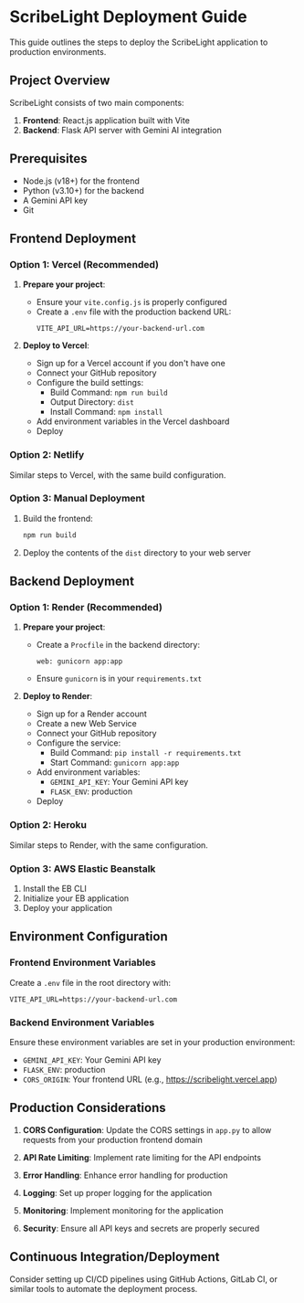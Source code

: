 # ScribeLight Deployment Guide

This guide outlines the steps to deploy the ScribeLight application to production environments.

## Project Overview

ScribeLight consists of two main components:

1. **Frontend**: React.js application built with Vite
2. **Backend**: Flask API server with Gemini AI integration

## Prerequisites

- Node.js (v18+) for the frontend
- Python (v3.10+) for the backend
- A Gemini API key
- Git

## Frontend Deployment

### Option 1: Vercel (Recommended)

1. **Prepare your project**:
   - Ensure your `vite.config.js` is properly configured
   - Create a `.env` file with the production backend URL:
     ```
     VITE_API_URL=https://your-backend-url.com
     ```

2. **Deploy to Vercel**:
   - Sign up for a Vercel account if you don't have one
   - Connect your GitHub repository
   - Configure the build settings:
     - Build Command: `npm run build`
     - Output Directory: `dist`
     - Install Command: `npm install`
   - Add environment variables in the Vercel dashboard
   - Deploy

### Option 2: Netlify

Similar steps to Vercel, with the same build configuration.

### Option 3: Manual Deployment

1. Build the frontend:
   ```bash
   npm run build
   ```

2. Deploy the contents of the `dist` directory to your web server

## Backend Deployment

### Option 1: Render (Recommended)

1. **Prepare your project**:
   - Create a `Procfile` in the backend directory:
     ```
     web: gunicorn app:app
     ```
   - Ensure `gunicorn` is in your `requirements.txt`

2. **Deploy to Render**:
   - Sign up for a Render account
   - Create a new Web Service
   - Connect your GitHub repository
   - Configure the service:
     - Build Command: `pip install -r requirements.txt`
     - Start Command: `gunicorn app:app`
   - Add environment variables:
     - `GEMINI_API_KEY`: Your Gemini API key
     - `FLASK_ENV`: production
   - Deploy

### Option 2: Heroku

Similar steps to Render, with the same configuration.

### Option 3: AWS Elastic Beanstalk

1. Install the EB CLI
2. Initialize your EB application
3. Deploy your application

## Environment Configuration

### Frontend Environment Variables

Create a `.env` file in the root directory with:

```
VITE_API_URL=https://your-backend-url.com
```

### Backend Environment Variables

Ensure these environment variables are set in your production environment:

- `GEMINI_API_KEY`: Your Gemini API key
- `FLASK_ENV`: production
- `CORS_ORIGIN`: Your frontend URL (e.g., https://scribelight.vercel.app)

## Production Considerations

1. **CORS Configuration**: Update the CORS settings in `app.py` to allow requests from your production frontend domain

2. **API Rate Limiting**: Implement rate limiting for the API endpoints

3. **Error Handling**: Enhance error handling for production

4. **Logging**: Set up proper logging for the application

5. **Monitoring**: Implement monitoring for the application

6. **Security**: Ensure all API keys and secrets are properly secured

## Continuous Integration/Deployment

Consider setting up CI/CD pipelines using GitHub Actions, GitLab CI, or similar tools to automate the deployment process.